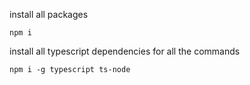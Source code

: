 install all packages

``npm i``

install all typescript dependencies for all the commands

``npm i -g typescript ts-node``

